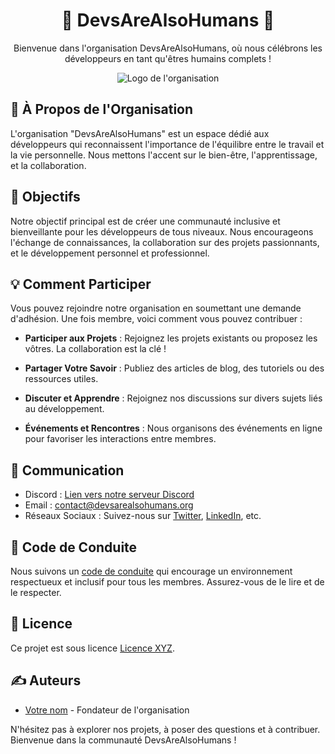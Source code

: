 <h1 align="center">🌟 DevsAreAlsoHumans 🌟</h1>

<p align="center">
  Bienvenue dans l'organisation DevsAreAlsoHumans, où nous célébrons les développeurs en tant qu'êtres humains complets !
</p>

<p align="center">
  <img src="lien_vers_votre_logo" alt="Logo de l'organisation">
</p>

## 📖 À Propos de l'Organisation

L'organisation "DevsAreAlsoHumans" est un espace dédié aux développeurs qui reconnaissent l'importance de l'équilibre entre le travail et la vie personnelle. Nous mettons l'accent sur le bien-être, l'apprentissage, et la collaboration.

## 🚀 Objectifs

Notre objectif principal est de créer une communauté inclusive et bienveillante pour les développeurs de tous niveaux. Nous encourageons l'échange de connaissances, la collaboration sur des projets passionnants, et le développement personnel et professionnel.

## 💡 Comment Participer

Vous pouvez rejoindre notre organisation en soumettant une demande d'adhésion. Une fois membre, voici comment vous pouvez contribuer :

- **Participer aux Projets** : Rejoignez les projets existants ou proposez les vôtres. La collaboration est la clé !

- **Partager Votre Savoir** : Publiez des articles de blog, des tutoriels ou des ressources utiles.

- **Discuter et Apprendre** : Rejoignez nos discussions sur divers sujets liés au développement.

- **Événements et Rencontres** : Nous organisons des événements en ligne pour favoriser les interactions entre membres.

## 📢 Communication

- Discord : [Lien vers notre serveur Discord](lien_discord)
- Email : [contact@devsarealsohumans.org](mailto:contact@devsarealsohumans.org)
- Réseaux Sociaux : Suivez-nous sur [Twitter](lien_twitter), [LinkedIn](lien_linkedin), etc.

## 🤝 Code de Conduite

Nous suivons un [code de conduite](code_de_conduite.md) qui encourage un environnement respectueux et inclusif pour tous les membres. Assurez-vous de le lire et de le respecter.

## 📜 Licence

Ce projet est sous licence [Licence XYZ](lien_vers_la_licence).

## ✍️ Auteurs

- [Votre nom](lien_vers_votre_profil_github) - Fondateur de l'organisation

N'hésitez pas à explorer nos projets, à poser des questions et à contribuer. Bienvenue dans la communauté DevsAreAlsoHumans !
